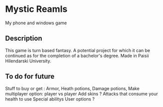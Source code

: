 # Mystic Reamls
My phone and windows game

## Description
This game is turn based fantasy. A potential project for which it can be continued as for the completion of a bachelor's degree. 
Made in Paisii Hilendarski University.

## To do for future
Stuff to buy or get : Armor, Heath potions, Damage potions,
Make multiplayer option: player vs player
Add skins ?
Attacks that consume your health to use
Special abilitys
User options ?
